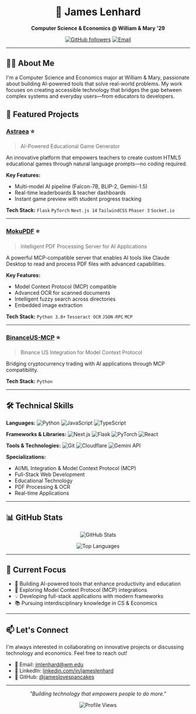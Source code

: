 <div align="center">

# 💫 James Lenhard

**Computer Science & Economics @ William & Mary '29**


[![GitHub followers](https://img.shields.io/github/followers/jameslovespancakes?style=for-the-badge&logo=github)](https://github.com/jameslovespancakes)
[![Email](https://img.shields.io/badge/Email-D14836?style=for-the-badge&logo=gmail&logoColor=white)](mailto:jmlenhard@wm.edu)

</div>

---

## 👨‍💻 About Me

I'm a Computer Science and Economics major at William & Mary, passionate about building AI-powered tools that solve real-world problems. My work focuses on creating accessible technology that bridges the gap between complex systems and everyday users—from educators to developers.

## 🚀 Featured Projects

### [Astraea](https://github.com/jameslovespancakes/Astraea) ⭐
> AI-Powered Educational Game Generator

An innovative platform that empowers teachers to create custom HTML5 educational games through natural language prompts—no coding required.

**Key Features:**
- Multi-model AI pipeline (Falcon-7B, BLIP-2, Gemini-1.5)
- Real-time leaderboards & teacher dashboards
- Instant game preview with student progress tracking

**Tech Stack:** `Flask` `PyTorch` `Next.js 14` `TailwindCSS` `Phaser 3` `Socket.io`

---

### [MokuPDF](https://github.com/jameslovespancakes/mokupdf) ⭐
> Intelligent PDF Processing Server for AI Applications

A powerful MCP-compatible server that enables AI tools like Claude Desktop to read and process PDF files with advanced capabilities.

**Key Features:**
- Model Context Protocol (MCP) compatible
- Advanced OCR for scanned documents
- Intelligent fuzzy search across directories
- Embedded image extraction

**Tech Stack:** `Python 3.8+` `Tesseract OCR` `JSON-RPC` `MCP`

---

### [BinanceUS-MCP](https://github.com/jameslovespancakes/BinanceUS-mcp) ⭐
> Binance US Integration for Model Context Protocol

Bridging cryptocurrency trading with AI applications through MCP compatibility.

**Tech Stack:** `Python`

---

## 🛠️ Technical Skills

**Languages:**
![Python](https://img.shields.io/badge/Python-3776AB?style=flat&logo=python&logoColor=white)
![JavaScript](https://img.shields.io/badge/JavaScript-F7DF1E?style=flat&logo=javascript&logoColor=black)
![TypeScript](https://img.shields.io/badge/TypeScript-007ACC?style=flat&logo=typescript&logoColor=white)

**Frameworks & Libraries:**
![Next.js](https://img.shields.io/badge/Next.js-000000?style=flat&logo=next.js&logoColor=white)
![Flask](https://img.shields.io/badge/Flask-000000?style=flat&logo=flask&logoColor=white)
![PyTorch](https://img.shields.io/badge/PyTorch-EE4C2C?style=flat&logo=pytorch&logoColor=white)
![React](https://img.shields.io/badge/React-20232A?style=flat&logo=react&logoColor=61DAFB)

**Tools & Technologies:**
![Git](https://img.shields.io/badge/Git-F05032?style=flat&logo=git&logoColor=white)
![Cloudflare](https://img.shields.io/badge/Cloudflare-F38020?style=flat&logo=cloudflare&logoColor=white)
![Gemini API](https://img.shields.io/badge/Gemini_API-4285F4?style=flat&logo=google&logoColor=white)

**Specializations:**
- AI/ML Integration & Model Context Protocol (MCP)
- Full-Stack Web Development
- Educational Technology
- PDF Processing & OCR
- Real-time Applications

---

## 📊 GitHub Stats

<div align="center">

![GitHub Stats](https://github-readme-stats.vercel.app/api?username=jameslovespancakes&show_icons=true&theme=radical&hide_border=true&bg_color=0D1117)

![Top Languages](https://github-readme-stats.vercel.app/api/top-langs/?username=jameslovespancakes&layout=compact&theme=radical&hide_border=true&bg_color=0D1117)

</div>

---

## 🎯 Current Focus

- 🔭 Building AI-powered tools that enhance productivity and education
- 🌱 Exploring Model Context Protocol (MCP) integrations
- 💡 Developing full-stack applications with modern frameworks
- 📚 Pursuing interdisciplinary knowledge in CS & Economics

---

## 📫 Let's Connect

I'm always interested in collaborating on innovative projects or discussing technology and economics. Feel free to reach out!

- 📧 Email: [jmlenhard@wm.edu](mailto:jmlenhard@wm.edu)
- 💼 LinkedIn: [linkedin.com/in/jameslenhard](https://www.linkedin.com/in/jameslenhard/)
- 🐙 GitHub: [@jameslovespancakes](https://github.com/jameslovespancakes)

---

<div align="center">

*"Building technology that empowers people to do more."*

![Profile Views](https://komarev.com/ghpvc/?username=jameslovespancakes&color=blueviolet&style=flat)

</div>
